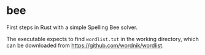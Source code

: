 # bee
First steps in Rust with a simple Spelling Bee solver.

The executable expects to find `wordlist.txt` in the working directory, which can be downloaded from https://github.com/wordnik/wordlist.
